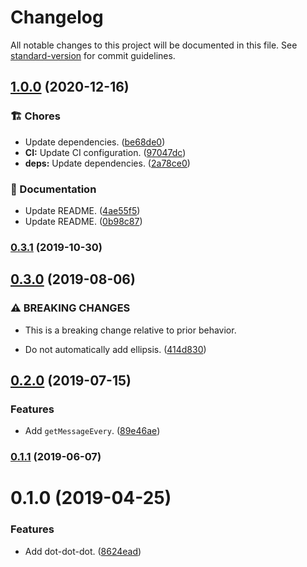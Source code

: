 # Changelog

All notable changes to this project will be documented in this file. See [standard-version](https://github.com/conventional-changelog/standard-version) for commit guidelines.

## [1.0.0](https://github.com/darkobits/dot-dot-dot/compare/v0.3.1...v1.0.0) (2020-12-16)


### 🏗 Chores

* Update dependencies. ([be68de0](https://github.com/darkobits/dot-dot-dot/commit/be68de0fb1c79fe819a958326383efe014c33d16))
* **CI:** Update CI configuration. ([97047dc](https://github.com/darkobits/dot-dot-dot/commit/97047dc7e7e7d052a16ac67b2101362e28278bcc))
* **deps:** Update dependencies. ([2a78ce0](https://github.com/darkobits/dot-dot-dot/commit/2a78ce03caec16caf1eb7a95ac84c1608739dbe3))


### 📖 Documentation

* Update README. ([4ae55f5](https://github.com/darkobits/dot-dot-dot/commit/4ae55f5b303284826fe3b4862ed402f0ecc264b0))
* Update README. ([0b98c87](https://github.com/darkobits/dot-dot-dot/commit/0b98c87d367c27d5f8906d7840fede929ba6530c))

### [0.3.1](https://github.com/darkobits/dot-dot-dot/compare/v0.3.0...v0.3.1) (2019-10-30)

## [0.3.0](https://github.com/darkobits/dot-dot-dot/compare/v0.2.0...v0.3.0) (2019-08-06)


### ⚠ BREAKING CHANGES

* This is a breaking change relative to prior behavior.

* Do not automatically add ellipsis. ([414d830](https://github.com/darkobits/dot-dot-dot/commit/414d830))

## [0.2.0](https://github.com/darkobits/dot-dot-dot/compare/v0.1.1...v0.2.0) (2019-07-15)


### Features

* Add `getMessageEvery`. ([89e46ae](https://github.com/darkobits/dot-dot-dot/commit/89e46ae))



### [0.1.1](https://github.com/darkobits/dot-dot-dot/compare/v0.1.0...v0.1.1) (2019-06-07)



# 0.1.0 (2019-04-25)


### Features

* Add dot-dot-dot. ([8624ead](https://github.com/darkobits/dot-dot-dot/commit/8624ead))
